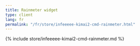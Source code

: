 ```yaml
---
title: Rainmeter widget
type: client
lang: fr
permalink: "/fr/store/infeeeee-kimai2-cmd-rainmeter.html"
---
```


{% include store/infeeeee-kimai2-cmd-rainmeter.md %}
